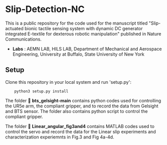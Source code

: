 # Slip-Detection-NC
This is a public repository for the code used for the manuscript titled "Slip-actuated bionic tactile sensing system with dynamic DC generator integrated E-textile for dexterous robotic manipulation" published in Nature Communications.

- **Labs** :  AEMN LAB, HILS LAB, Department of Mechanical and Aerospace Engineering, University at Buffalo, State University of New York



## Setup

Clone this repository in your local system and run 'setup.py':

```
    python3 setup.py install
```



The folder 📁 **bts_gelsight-main** contains python codes used for controlling the UR5e arm, the compliant gripper, and to record the data from Gelsight and BTS sensor.
The folder also contains python script to control the compliant gripper.


The folder 📁 **Linear_angular_fig3and4** contains MATLAB codes used to control the servo and record the data for the Linear slip experiments and characterization experiemnts in Fig.3 and Fig 4a-4d.

